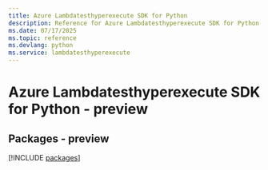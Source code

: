 ```yaml
---
title: Azure Lambdatesthyperexecute SDK for Python
description: Reference for Azure Lambdatesthyperexecute SDK for Python
ms.date: 07/17/2025
ms.topic: reference
ms.devlang: python
ms.service: lambdatesthyperexecute
---
```

# Azure Lambdatesthyperexecute SDK for Python - preview
## Packages - preview
[!INCLUDE [packages](lambdatesthyperexecute-index.md)]